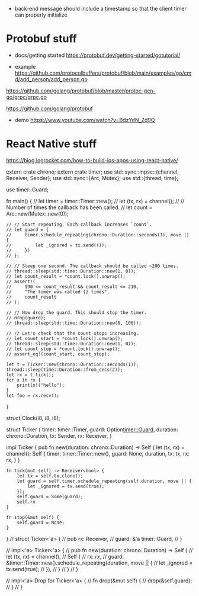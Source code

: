 * back-end message should include a timestamp so that the client timer can properly initialize

# Protobuf stuff
- docs/getting started
https://protobuf.dev/getting-started/gotutorial/

- example
https://github.com/protocolbuffers/protobuf/blob/main/examples/go/cmd/add_person/add_person.go

https://github.com/golang/protobuf/blob/master/protoc-gen-go/grpc/grpc.go

https://github.com/golang/protobuf

- demo
https://www.youtube.com/watch?v=BdzYdN_Zd9Q


# React Native stuff
https://blog.logrocket.com/how-to-build-ios-apps-using-react-native/

extern crate chrono;
extern crate timer;
use std::sync::mpsc::{channel, Receiver, Sender};
use std::sync::{Arc, Mutex};
use std::{thread, time};

use timer::Guard;

fn main() {
    // let timer = timer::Timer::new();
    // let (tx, rx) = channel();
    // // Number of times the callback has been called.
    // let count = Arc::new(Mutex::new(0));

    // // Start repeating. Each callback increases `count`.
    // let guard = {
    //     timer.schedule_repeating(chrono::Duration::seconds(1), move || {
    //         let _ignored = tx.send(());
    //     })
    // };

    // // Sleep one second. The callback should be called ~200 times.
    // thread::sleep(std::time::Duration::new(1, 0));
    // let count_result = *count.lock().unwrap();
    // assert!(
    //     190 <= count_result && count_result <= 210,
    //     "The timer was called {} times",
    //     count_result
    // );

    // // Now drop the guard. This should stop the timer.
    // drop(guard);
    // thread::sleep(std::time::Duration::new(0, 100));

    // // Let's check that the count stops increasing.
    // let count_start = *count.lock().unwrap();
    // thread::sleep(std::time::Duration::new(1, 0));
    // let count_stop = *count.lock().unwrap();
    // assert_eq!(count_start, count_stop);

    let t = Ticker::new(chrono::Duration::seconds(1));
    thread::sleep(time::Duration::from_secs(2));
    let rx = t.tick();
    for x in rx {
        println!("hello");
    }
    let foo = rx.recv();
}

struct Clock(i8, i8, i8);

struct Ticker {
    timer: timer::Timer,
    guard: Option<timer::Guard>,
    duration: chrono::Duration,
    tx: Sender<bool>,
    rx: Receiver<bool>,
}

impl Ticker {
    pub fn new(duration: chrono::Duration) -> Self {
        let (tx, rx) = channel();
        Self {
            timer: timer::Timer::new(),
            guard: None,
            duration,
            tx: tx,
            rx: rx,
        }
    }

    fn tick(mut self) -> Receiver<bool> {
        let tx = self.tx.clone();
        let guard = self.timer.schedule_repeating(self.duration, move || {
            let _ignored = tx.send(true);
        });
        self.guard = Some(guard);
        self.rx
    }

    fn stop(&mut self) {
        self.guard = None;
    }
}
// struct Ticker<'a> {
//     pub rx: Receiver<bool>,
//     guard: &'a timer::Guard,
// }

// impl<'a> Ticker<'a> {
//     pub fn new(duration: chrono::Duration) -> Self {
//         let (tx, rx) = channel();
//         Self {
//             rx: rx,
//             guard: &timer::Timer::new().schedule_repeating(duration, move || {
//                 let _ignored = tx.send(true);
//             }),
//         }
//     }
// }

// impl<'a> Drop for Ticker<'a> {
//     fn drop(&mut self) {
//         drop(&self.guard);
//     }
// }
